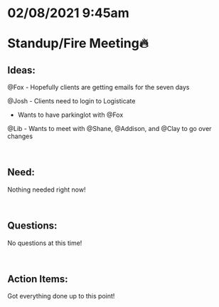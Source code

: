 # **02/08/2021 9:45am <br> <br> Standup/Fire Meeting🔥**

## **Ideas:**

@Fox - Hopefully clients are getting emails for the seven days

@Josh - Clients need to login to Logisticate 
  * Wants to have parkinglot with @Fox

@Lib - Wants to meet with @Shane, @Addison, and @Clay to go over changes

&nbsp;

## **Need:**

Nothing needed right now!

&nbsp;

## **Questions:**

No questions at this time!

&nbsp;

## **Action Items:** 

Got everything done up to this point!